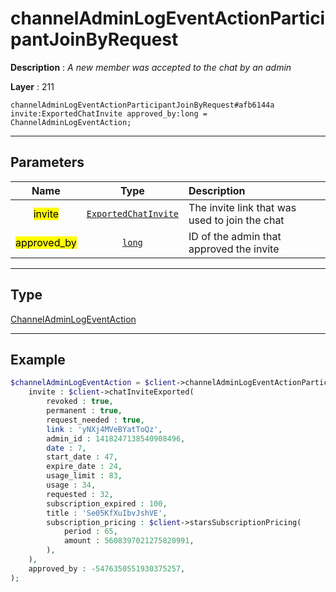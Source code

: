 # channelAdminLogEventActionParticipantJoinByRequest

**Description** : *A new member was accepted to the chat by an admin*

**Layer** : 211

```tl
channelAdminLogEventActionParticipantJoinByRequest#afb6144a invite:ExportedChatInvite approved_by:long = ChannelAdminLogEventAction;
```

---

## Parameters

| Name | Type | Description |
| :---: | :---: | :--- |
| <mark>invite</mark> | [`ExportedChatInvite`](type/ExportedChatInvite) | The invite link that was used to join the chat |
| <mark>approved_by</mark> | [`long`](type/long) | ID of the admin that approved the invite |

---

## Type

[ChannelAdminLogEventAction](type/ChannelAdminLogEventAction)

---

## Example

```php
$channelAdminLogEventAction = $client->channelAdminLogEventActionParticipantJoinByRequest(
	invite : $client->chatInviteExported(
		revoked : true,
		permanent : true,
		request_needed : true,
		link : 'yNXj4MVeBYatToQz',
		admin_id : 1418247138540908496,
		date : 7,
		start_date : 47,
		expire_date : 24,
		usage_limit : 83,
		usage : 34,
		requested : 32,
		subscription_expired : 100,
		title : 'Se05KfXuIbvJshVE',
		subscription_pricing : $client->starsSubscriptionPricing(
			period : 65,
			amount : 5608397021275820991,
		),
	),
	approved_by : -5476350551930375257,
);
```